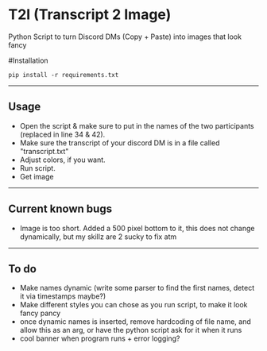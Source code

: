 # T2I (Transcript 2 Image)
Python Script to turn Discord DMs (Copy + Paste) into images that look fancy  


#Installation

```pip install -r requirements.txt```

---

## Usage

* Open the script & make sure to put in the names of the two participants (replaced in line 34 & 42).
* Make sure the transcript of your discord DM is in a file called "transcript.txt"
* Adjust colors, if you want.
* Run script.
* Get image

---

## Current known bugs
* Image is too short. Added a 500 pixel bottom to it, this does not change dynamically, but my skillz are 2 sucky to fix atm

---

## To do
* Make names dynamic (write some parser to find the first names, detect it via timestamps maybe?)
* Make different styles you can chose as you run script, to make it look fancy pancy
* once dynamic names is inserted, remove hardcoding of file name, and allow this as an arg, or have the python script ask for it when it runs
* cool banner when program runs + error logging? 

